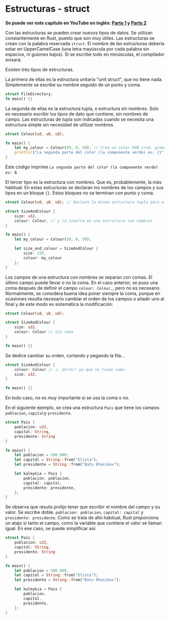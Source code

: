 # Estructuras - struct

**Se puede ver este capítulo en YouTube en inglés: [Parte 1](https://youtu.be/W23uQghBOFk) y [Parte 2](https://youtu.be/GSVhrjLCuNA)**

Con las estructuras se pueden crear nuevos tipos de datos. Se utilizan constantemente en Rust, puesto que son muy útiles. Las estructuras se crean con la palabra reservada `struct`. El nombre de las estructuras debería estar en UpperCamelCase (una letra mayúscula por cada palabra sin espacios, ni guiones bajos). Si se escribe todo en minúsculas, el compilador avisará.

Existen tres tipos de estructuras.

La primera de ellas es la estructura unitaria "unit struct", que no tiene nada. Simplemente se escribe su nombre seguido de un punto y coma.

```rust
struct FileDirectory;
fn main() {}
```

La segunda de ellas es la estructura tupla, o estructura sin nombres. Solo es necesario escribir los tipos de dato que contiene, sin nombres de campo. Las estructuras de tupla son indicadas cuando se necesita una estructura simple sin necesidad de utilizar nombres.

```rust
struct Colour(u8, u8, u8);

fn main() {
    let my_colour = Colour(50, 0, 50); // Crea un color RGB (red, green, blue)
    println!("La segunda parte del color (la componente verde) es: {}", my_colour.1);
}
```

Este código imprime `La segunda parte del color (la componente verde) es: 0`.

El tercer tipo es la estructura con nombres. Que es, probablemente, la más habitual. En estas estructuras se declaran los nombres de los campos y sus tipos en un bloque `{}`. Estos bloques no se terminan con punto y coma.

```rust
struct Colour(u8, u8, u8); // Declara la misma estructura tupla para el color

struct SizeAndColour {
    size: u32,
    colour: Colour, // y la inserta en una estructura con nombres
}

fn main() {
    let my_colour = Colour(50, 0, 50);

    let size_and_colour = SizeAndColour {
        size: 150,
        colour: my_colour
    };
}
```

Los campos de una estructura con nombres se separan con comas. El último campo puede llevar o no la coma. En el caso anterior, se puso una coma después de definir el campo `colour: Colour,`, pero no es necesario. Normalmente, se considera buena idea poner siempre la coma, porque en ocasiones resulta necesario cambiar el orden de los campos o añadir uno al final y de este modo es sistemática la modificación:

```rust
struct Colour(u8, u8, u8); 

struct SizeAndColour {
    size: u32,
    colour: Colour // Sin coma
}

fn main() {}
```

Se dedice cambiar su orden, cortando y pegando la fila...

```rust
struct SizeAndColour {
    colour: Colour // ⚠️ ¡Error! ya que no tiene coma.
    size: u32,
}

fn main() {}
```
En todo caso, no es muy importante si se usa la coma o no.

En el siguiente ejemplo, se crea una estructura `Pais` que tiene los campos `poblacion`, `capital`y `presidente`.

```rust
struct Pais {
    poblacion: u32,
    capital: String,
    presidente: String
}

fn main() {
    let poblacion = 500_000;
    let capital = String::from("Elista");
    let presidente = String::from("Batu Khasikov");

    let kalmykia = Pais {
        poblacion: poblacion,
        capital: capital,
        presidente: presidente,
    };
}
```

Se observa que resuta prolijo tener que escribir el nombre del campo y su valor. Se escribe doble. `poblacion: poblacion`, `capital: capital` y `presidente: presidente`. Como se trata de alto habitual, Rust proporciona un atajo si tanto el campo, como la variable que contiene el valor se llaman igual. En ese caso, se puede simplificar así:

```rust
struct Pais {
    poblacion: u32,
    capital: String,
    presidente: String
}

fn main() {
    let poblacion = 500_000;
    let capital = String::from("Elista");
    let presidente = String::from("Batu Khasikov");

    let kalmykia = Pais {
        poblacion,
        capital,
        presidente,
    };
}
```
